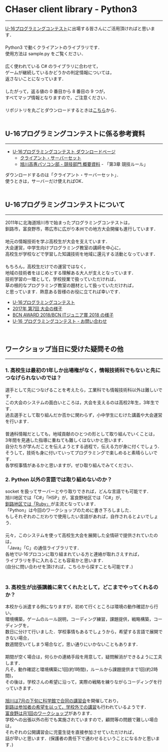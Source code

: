 # CHaser client library - Python3
----------
[U-16プログラミングコンテスト](http://www.procon-asahikawa.org/)に出場する皆さんにご活用頂ければと思います．  
　  
Python3 で動くクライアントのライブラリです．  
使用方法は sample.py をご覧ください．  
　  
広く使われている C# のライブラリに合わせて，  
ゲームが継続しているかどうかの判定情報については，  
返さないことになっています．  
　  
したがって，返る値の 0 番目から 8 番目の 9 つが，  
すべてマップ情報となりますので，ご注意ください．  
　  
リポジトリを丸ごとダウンロードするときは[こちら](https://github.com/tomio2480/chaser_python/archive/master.zip)から．  
　  

## U-16プログラミングコンテストに係る参考資料
----------
+ [U-16プログラミングコンテスト ダウンロードページ](http://www.procon-asahikawa.org/downloads.html)
    + [クライアント・サーバーセット](http://www.procon-asahikawa.org/files/U16-AsahikawaProcon2017.zip)
    + [旭川高専パソコン部 - 競技部門 概要資料](http://www.procon-asahikawa.org/files/2014_Play_manual.ver1.00.pdf) - 「第3章 競技ルール」

ダウンロードするのは「クライアント・サーバーセット」．  
使うときは，サーバーだけ使えればOK．  
　  

## U-16プログラミングコンテストについて
----------
2011年に北海道旭川市で始まったプログラミングコンテストは，  
釧路市，富良野市，帯広市に広がり本州での地方大会開催も進行しています．  
　  
地元の情報技術を学ぶ高校生が大会を支えています．  
大会運営，中学生向けプログラミング教室の講師を中心に，  
高校生が学校などで学習した知識技術を地域に還元する活動となっています．  
　  
もちろん，高校生だけでの運営ではなく，  
地域の技術者をはじめとする理解ある大人が支えとなっています．  
技術学習の一環として，学校授業で扱っていただければ，  
草の根的なプログラミング教室の題材として扱っていただければ，  
と思っています．熱意ある皆様のお役に立てれば幸いです．
　  

+ [U-16プログラミングコンテスト](http://www.procon-asahikawa.org/)
+ [2017年 第7回 大会の様子](https://www.ajitep.org/2017/11/13/u-16%E3%83%97%E3%83%AD%E3%82%B3%E3%83%B3%E6%97%AD%E5%B7%9D-%E5%8C%97%E6%B5%B7%E9%81%93%E5%A4%A7%E4%BC%9A-%E6%A0%84%E5%86%A0%E3%81%AF%E4%B8%AD%E5%AD%A63%E5%B9%B4%E7%94%9F%E3%81%AE%E6%88%90%E7%80%AC%E6%9C%89%E7%BF%94%E3%81%95%E3%82%93%E3%81%AB/)
+ [BCN AWARD 2018/BCN ITジュニア賞 2018 の様子](https://www.bcnretail.com/news/detail/20180126_48391.html)
+ [U-16 プログラミングコンテスト - お問い合わせ](http://www.procon-asahikawa.org/sendmail/contact/)

　  

## ワークショップ当日に受けた疑問その他
----------
### 1. 高校生は最初の1年しか出場権がなく，情報技術科でもないと先につなげられないのでは？

選手として先につなげることを考えたら，工業科でも情報技術科以外は難しいです．  
この大会のシステムの面白いところは，大会を支えるのは高校2年生，3年生です．  
過去選手として取り組んだか否かに関わらず，小中学生にむけた講義や大会運営を行います．  
　  
普通科情報だとしても，地域貢献のひとつの形として取り組んでいくことは，  
3年間を見通した指導に重ねても難しくはないかと思います．  
自分たちが学んだことを伝えようとする過程で，伝える力が身に付くでしょう．  
そうして，技術も身に付いていってプログラミングで楽しめると素晴らしいです．  
各学校事情があるかと思いますが，ぜひ取り組んでみてください．  

### 2. Python 以外の言語では取り組めないのか？

socket を扱ってサーバーとやり取りできれば，どんな言語でも可能です．  
旭川地区では「C#」「HSP」が，富良野地区では「C#」が，  
[釧路地区では「Ruby」](https://github.com/u16-kushiro-procon/CHaser)が主流となっています．  
「Python」は今回のワークショップのために書き下ろしました．  
もしそれぞれのこだわりで使用したい言語があれば，自作されるとよいでしょう．  
　  
元々，このシステムを使って高校生大会を展開した全情研で提供されていたのは，  
「Java」「C」の通信ライブラリです．  
各地でU-16プロコンに取り組まれている方と連絡が取れさえすれば，  
ライブラリを手に入れることも容易かと思います．  
(自分に問い合わせを頂ければ，こちらから探すことも可能です．)  
　  
### 3. 高校生が出張講義に来てくれたとして，どこまでやってくれるのか？

本校から派遣する例になりますが，初めて行くところは環境の動作確認から行い，  
環境構築，ゲームのルール説明，コーディング練習，課題提供，戦略構築，コーディングを，  
数日に分けて行いました．学校事情もあるでしょうから，希望する言語で展開できない場合，  
数週間空いてしまう場合など，思い通りにいかないこともあります．  
　  
期間が空く場合は，何らかの連絡手段を用意して，疑問解消ができるように工夫します．  
凡そ，動作確認と環境構築に1回(約1時間)，ルールから課題提供まで1回(約2時間)，  
その後は，学校さんの希望に沿って，実際の戦略を練りながらコーディングを行っていきます．  
　  
[旭川は7月の下旬に科学館で合同の講習会](http://www.procon-asahikawa.org/)を開催しており，  
[釧路は参加者の希望を以って，学校外での講習](http://procon.kushi.ro/about/)も行われているようです．  
[富良野は月1回のワークショップ](https://furait.connpass.com/)があります．  
学校への出張以外の形でも実施されていますので，顧問等の問題で難しい場合は，  
それぞれの公開講習会に児童生徒を直接参加させていただければ，  
話が早いと思います．(保護者の責任下で通わせるということになるかと思います．)  